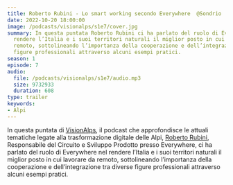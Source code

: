 ```yaml
---
title: Roberto Rubini - Lo smart working secondo Everywhere  @Sondrio
date: 2022-10-20 18:00:00
image: /podcasts/visionalps/s1e7/cover.jpg
summary: In questa puntata Roberto Rubini ci ha parlato del ruolo di Everywhere nel
  rendere l’Italia e i suoi territori naturali il miglior posto in cui lavorare da
  remoto, sottolineando l’importanza della cooperazione e dell’integrazione tra diverse
  figure professionali attraverso alcuni esempi pratici.
season: 1
episode: 7
audio:
  file: /podcasts/visionalps/s1e7/audio.mp3
  size: 9732933
  duration: 608
type: trailer
keywords:
- Alpi
---
```


In questa puntata di [VisionAlps](https://www.visionalps.com/), il podcast che approfondisce le attuali tematiche legate alla trasformazione digitale delle Alpi, [Roberto Rubini](https://www.linkedin.com/in/architettorobertorubini/), Responsabile del Circuito e Sviluppo Prodotto presso Everywhere, ci ha parlato del ruolo di Everywhere nel rendere l’Italia e i suoi territori naturali il miglior posto in cui lavorare da remoto, sottolineando l’importanza della cooperazione e dell’integrazione tra diverse figure professionali attraverso alcuni esempi pratici.